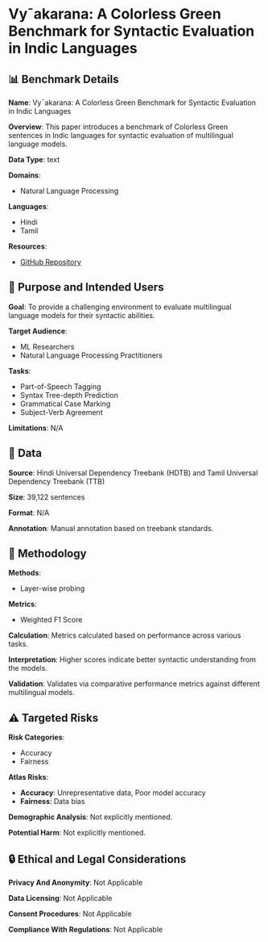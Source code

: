 # Vy¯akarana: A Colorless Green Benchmark for Syntactic Evaluation in Indic Languages

## 📊 Benchmark Details

**Name**: Vy¯akarana: A Colorless Green Benchmark for Syntactic Evaluation in Indic Languages

**Overview**: This paper introduces a benchmark of Colorless Green sentences in Indic languages for syntactic evaluation of multilingual language models.

**Data Type**: text

**Domains**:
- Natural Language Processing

**Languages**:
- Hindi
- Tamil

**Resources**:
- [GitHub Repository](https://github.com/rajaswa/indic-syntax-evaluation)

## 🎯 Purpose and Intended Users

**Goal**: To provide a challenging environment to evaluate multilingual language models for their syntactic abilities.

**Target Audience**:
- ML Researchers
- Natural Language Processing Practitioners

**Tasks**:
- Part-of-Speech Tagging
- Syntax Tree-depth Prediction
- Grammatical Case Marking
- Subject-Verb Agreement

**Limitations**: N/A

## 💾 Data

**Source**: Hindi Universal Dependency Treebank (HDTB) and Tamil Universal Dependency Treebank (TTB)

**Size**: 39,122 sentences

**Format**: N/A

**Annotation**: Manual annotation based on treebank standards.

## 🔬 Methodology

**Methods**:
- Layer-wise probing

**Metrics**:
- Weighted F1 Score

**Calculation**: Metrics calculated based on performance across various tasks.

**Interpretation**: Higher scores indicate better syntactic understanding from the models.

**Validation**: Validates via comparative performance metrics against different multilingual models.

## ⚠️ Targeted Risks

**Risk Categories**:
- Accuracy
- Fairness

**Atlas Risks**:
- **Accuracy**: Unrepresentative data, Poor model accuracy
- **Fairness**: Data bias

**Demographic Analysis**: Not explicitly mentioned.

**Potential Harm**: Not explicitly mentioned.

## 🔒 Ethical and Legal Considerations

**Privacy And Anonymity**: Not Applicable

**Data Licensing**: Not Applicable

**Consent Procedures**: Not Applicable

**Compliance With Regulations**: Not Applicable
